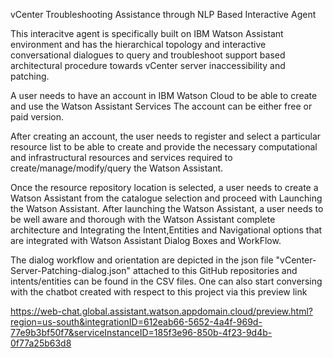 vCenter Troubleshooting Assistance through NLP Based Interactive Agent

This interacitve agent is specifically built on IBM Watson Assistant environment and has the hierarchical topology and interactive conversational dialogues to query and troubleshoot support based architectural procedure towards vCenter server inaccessibility and patching.

A user needs to have an account in IBM Watson Cloud to be able to create and use the Watson Assistant Services The account can be either free or paid version.

After creating an account, the user needs to register and select a particular resource list to be able to create and provide the necessary computational and infrastructural resources and services required to create/manage/modify/query the Watson Assistant.

Once the resource repository location is selected, a user needs to create a Watson Assistant from the catalogue selection and proceed with Launching the Watson Assistant. After launching the Watson Assistant, a user needs to be well aware and thorough with the Watson Assistant complete architecture and Integrating the Intent,Entities and Navigational options that are integrated with Watson Assistant Dialog Boxes and WorkFlow.

The dialog workflow and orientation are depicted in the json file "vCenter-Server-Patching-dialog.json" attached to this GitHub repositories and intents/entities can be found in the CSV files. One can also start conversing with the chatbot created with respect to this project via this preview link

https://web-chat.global.assistant.watson.appdomain.cloud/preview.html?region=us-south&integrationID=612eab66-5652-4a4f-969d-77e9b3bf50f7&serviceInstanceID=185f3e96-850b-4f23-9d4b-0f77a25b63d8
